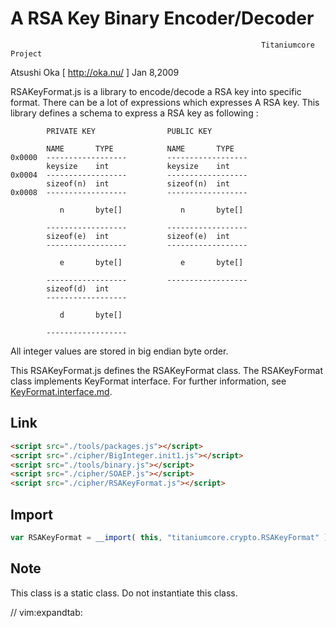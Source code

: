 
# A RSA Key Binary Encoder/Decoder

                                                            Titaniumcore Project

Atsushi Oka [ http://oka.nu/ ]                                        Jan 8,2009

RSAKeyFormat.js is a library to encode/decode a RSA key into specific
format.  There can be a lot of expressions which expresses A RSA key.
This library defines a schema to express a RSA key as following :

            PRIVATE KEY                PUBLIC KEY          
                                                           
            NAME       TYPE            NAME       TYPE     
    0x0000  ------------------         ------------------  
            keysize    int             keysize    int      
    0x0004  ------------------         ------------------  
            sizeof(n)  int             sizeof(n)  int      
    0x0008  ------------------         ------------------  
                                                           
               n       byte[]             n       byte[]   
                                                           
            ------------------         ------------------  
            sizeof(e)  int             sizeof(e)  int      
            ------------------         ------------------  
                                                           
               e       byte[]             e       byte[]   
                                                           
            ------------------         ------------------  
            sizeof(d)  int                                 
            ------------------                             
                                                           
               d       byte[]                              
                                                           
            ------------------                             

All integer values are stored in big endian byte order.

This RSAKeyFormat.js defines the RSAKeyFormat class. The RSAKeyFormat class
implements KeyFormat interface. For further information, see
[KeyFormat.interface.md](KeyFormat.interface.md).

## Link
```html
<script src="./tools/packages.js"></script>
<script src="./cipher/BigInteger.init1.js"></script>
<script src="./tools/binary.js"></script>
<script src="./cipher/SOAEP.js"></script>
<script src="./cipher/RSAKeyFormat.js"></script>
```

## Import
```javascript
var RSAKeyFormat = __import( this, "titaniumcore.crypto.RSAKeyFormat" );
```

## Note

This class is a static class. Do not instantiate this class.

// vim:expandtab:
